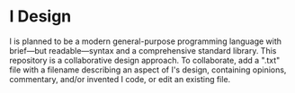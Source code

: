 # I Design
I is planned to be a modern general-purpose programming language with brief—but readable—syntax and a comprehensive standard library. This repository is a collaborative design approach. To collaborate, add a ".txt" file with a filename describing an aspect of I's design, containing opinions, commentary, and/or invented I code, or edit an existing file.
